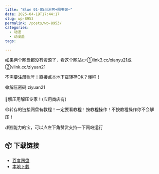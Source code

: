 ```yaml
---
title: "Blue 01-05淋浴房+图书馆~"
date: 2025-04-19T17:44:17
slug: wp-8953
permalink: /posts/wp-8953/
categories:
  - 动漫
  - 动漫盖
tags:

---
```


如果两个网盘都没有资源了，看这个网站👉①link3.cc/xianyu21或②vlink.cc/ziyuan21

不需要注册账号！直接点本地下载转存OK？懂吧！

🟢解压密码:ziyuan21

🔵解压用解压专家！(应用商店有)

🟡转存的链接网盘有教程！一定要看教程！按教程操作！不按教程操作你不会解压！

💰🈶能力的宝，可以点左下角赞赏支持一下网站运行

## 📦 下载链接
- [百度网盘](https://blziyuan21.com/pay-download/8953?key=907d68abfe&down_id=0)
- [本地下载](https://blziyuan21.com/pay-download/8953?key=907d68abfe&down_id=1)

